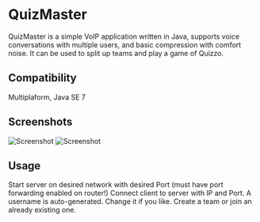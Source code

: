 # QuizMaster

QuizMaster is a simple VoIP application written in Java, supports voice conversations with multiple users, and basic compression with comfort noise. It can be used to split up teams and play a game of Quizzo.

## Compatibility
Multiplaform, Java SE 7

## Screenshots
![Screenshot](http://fdossena.com/voip/server1.png)
![Screenshot](http://fdossena.com/voip/client1.png)

## Usage
Start server on desired network with desired Port (must have port forwarding enabled on router!)
Connect client to server with IP and Port.
A username is auto-generated. Change it if you like.
Create a team or join an already existing one.
